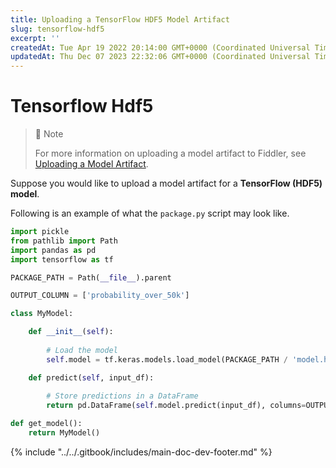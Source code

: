 ```yaml
---
title: Uploading a TensorFlow HDF5 Model Artifact
slug: tensorflow-hdf5
excerpt: ''
createdAt: Tue Apr 19 2022 20:14:00 GMT+0000 (Coordinated Universal Time)
updatedAt: Thu Dec 07 2023 22:32:06 GMT+0000 (Coordinated Universal Time)
---
```


# Tensorflow Hdf5

> 🚧 Note
>
> For more information on uploading a model artifact to Fiddler, see [Uploading a Model Artifact](../uploading-model-artifacts.md).

Suppose you would like to upload a model artifact for a **TensorFlow (HDF5) model**.

Following is an example of what the `package.py` script may look like.

```python
import pickle
from pathlib import Path
import pandas as pd
import tensorflow as tf

PACKAGE_PATH = Path(__file__).parent

OUTPUT_COLUMN = ['probability_over_50k']

class MyModel:

    def __init__(self):
        
        # Load the model
        self.model = tf.keras.models.load_model(PACKAGE_PATH / 'model.h5')

    def predict(self, input_df):
        
        # Store predictions in a DataFrame
        return pd.DataFrame(self.model.predict(input_df), columns=OUTPUT_COLUMN)

def get_model():
    return MyModel()
```

{% include "../../.gitbook/includes/main-doc-dev-footer.md" %}


